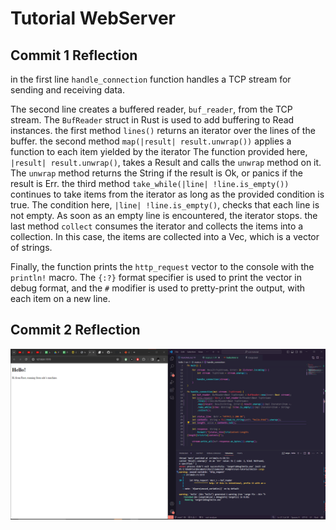 # Tutorial WebServer

## Commit 1 Reflection

in the first line `handle_connection` function handles a TCP stream for sending and receiving data. 

The second line creates a buffered reader, `buf_reader`, from the TCP stream. The `BufReader` struct in Rust is used to add buffering to Read instances. the first method `lines()` returns an iterator over the lines of the buffer. the second method `map(|result| result.unwrap())` applies a function to each item yielded by the iterator The function provided here, `|result| result.unwrap()`, takes a Result and calls the `unwrap` method on it. The `unwrap` method returns the String if the result is Ok, or panics if the result is Err. the third method `take_while(|line| !line.is_empty())` continues to take items from the iterator as long as the provided condition is true. The condition here, `|line| !line.is_empty()`, checks that each line is not empty. As soon as an empty line is encountered, the iterator stops. the last method `collect` consumes the iterator and collects the items into a collection. In this case, the items are collected into a Vec<String>, which is a vector of strings.

Finally, the function prints the `http_request` vector to the console with the `println!` macro. The `{:?}` format specifier is used to print the vector in debug format, and the `#` modifier is used to pretty-print the output, with each item on a new line.

## Commit 2 Reflection

![commit2](./image/milestone2.png)